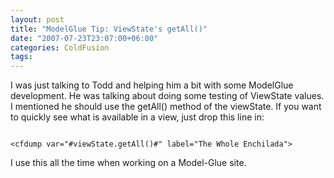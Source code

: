 ```yaml
---
layout: post
title: "ModelGlue Tip: ViewState's getAll()"
date: "2007-07-23T23:07:00+06:00"
categories: ColdFusion 
tags: 
---
```


I was just talking to Todd and helping him a bit with some ModelGlue development. He was talking about doing some testing of ViewState values. I mentioned he should use the getAll()  method of the viewState. If you want to quickly see what is available in a view, just drop this line in:

<code>
&lt;cfdump var="#viewState.getAll()#" label="The Whole Enchilada"&gt;
</code>

I use this all the time when working on a Model-Glue site.